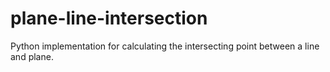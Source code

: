 # plane-line-intersection
Python implementation for calculating the intersecting point between a line and plane.
